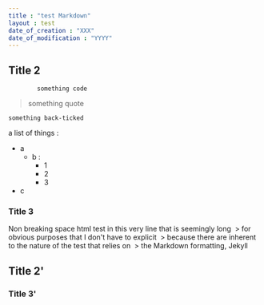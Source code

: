 ```yaml
---
title : "test Markdown"
layout : test
date_of_creation : "XXX"
date_of_modification : "YYYY"
---
```


## Title 2

			something code

> something quote

`something back-ticked`

a list of things :
- a
  - b :
    - 1
    - 2
    - 3   
- c

### Title 3

Non breaking space html test in this very line that is seemingly long &nbsp;> for obvious purposes that I don't have to explicit &nbsp;> because there are inherent to the nature of the test that relies on &nbsp;> the Markdown formatting, Jekyll

## Title 2'

### Title 3'

